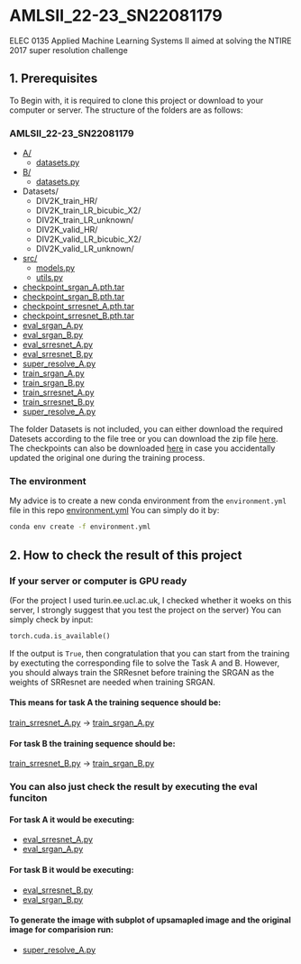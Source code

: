 # AMLSII_22-23_SN22081179
ELEC 0135 Applied Machine Learning Systems II aimed at solving the NTIRE 2017 super resolution challenge


## 1. Prerequisites
To Begin with, it is required to clone this project or download to your computer or server. The structure of the folders are as follows:

### AMLSII_22-23_SN22081179

* [A/](./A)
  * [datasets.py](./A/datasets.py)
* [B/](./B)
  * [datasets.py](./B/datasets.py)
* Datasets/
  * DIV2K_train_HR/
  * DIV2K_train_LR_bicubic_X2/
  * DIV2K_train_LR_unknown/
  * DIV2K_valid_HR/
  * DIV2K_valid_LR_bicubic_X2/
  * DIV2K_valid_LR_unknown/
* [src/](./src)
  * [models.py](./src/models.py)
  * [utils.py](./src/utils.py)
* [checkpoint_srgan_A.pth.tar](./checkpoint_srgan_A.pth.tar)
* [checkpoint_srgan_B.pth.tar](./checkpoint_srgan_B.pth.tar)
* [checkpoint_srresnet_A.pth.tar](./checkpoint_srresnet_A.pth.tar)
* [checkpoint_srresnet_B.pth.tar](./checkpoint_srresnet_B.pth.tar)
* [eval_srgan_A.py](./eval_srgan_A.py)
* [eval_srgan_B.py](./eval_srgan_B.py)
* [eval_srresnet_A.py](./eval_srresnet_A.py)
* [eval_srresnet_B.py](./eval_srresnet_B.py)
* [super_resolve_A.py](./super_resolve_A.py)
* [train_srgan_A.py](./train_srgan_A.py)
* [train_srgan_B.py](./train_srgan_B.py)
* [train_srresnet_A.py](./train_srresnet_A.py)
* [train_srresnet_B.py](./train_srresnet_B.py)
* [super_resolve_A.py](./super_resolve_A.py)

The folder Datasets is not included, you can either download the required Datesets according to the file tree or you can download the zip file [here](https://drive.google.com/file/d/10lEX7Jo9BJv3Ve2bW1-RuMCyoY3MJ0l8/view?usp=sharing). The checkpoints can also be downloaded [here](https://drive.google.com/file/d/1IwYsMsFN71HugFLTRjOX1CGaXkLCsBis/view?usp=sharing) in case you accidentally updated the original one during the training process.

### The environment

My advice is to create a new conda environment from the `environment.yml` file in this repo [environment.yml](./environment.yml)
You can simply do it by: 

```bash
conda env create -f environment.yml
```

## 2. How to check the result of this project

### If your server or computer is GPU ready

(For the project I used turin.ee.ucl.ac.uk, I checked whether it woeks on this server, I strongly suggest that you test the project on the server)
You can simply check by input:

```python
torch.cuda.is_available()
```

If the output is `True`, then congratulation that you can start from the training by exectuting the corresponding file to solve the Task A and B. However, you should always train the SRResnet before training the SRGAN as the weights of SRResnet are needed when training SRGAN.

#### This means for task A the training sequence should be:

[train_srresnet_A.py](./train_srresnet_A.py) -> [train_srgan_A.py](./train_srgan_A.py)

#### For task B the training sequence should be:

[train_srresnet_B.py](./train_srresnet_B.py) -> [train_srgan_B.py](./train_srgan_B.py)

### You can also just check the result by executing the eval funciton

#### For task A it would be executing:


* [eval_srresnet_A.py](./eval_srresnet_A.py)
* [eval_srgan_A.py](./eval_srgan_A.py)


#### For task B it would be executing:


* [eval_srresnet_B.py](./eval_srresnet_B.py)
* [eval_srgan_B.py](./eval_srgan_B.py)

#### To generate the image with subplot of upsamapled image and the original image for comparision run:

* [super_resolve_A.py](./super_resolve_A.py)


